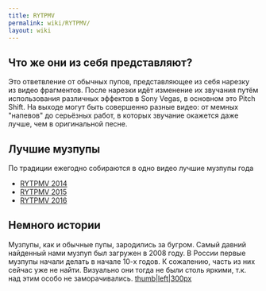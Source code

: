 ```yaml
---
title: RYTPMV
permalink: wiki/RYTPMV/
layout: wiki
---
```


## Что же они из себя представляют?

Это ответвление от обычных пупов, представляющее из себя нарезку из
видео фрагментов. После нарезки идёт изменение их звучания путём
использования различных эффектов в Sony Vegas, в основном это Pitch
Shift. На выходе могут быть совершенно разные видео: от мемных "напевов"
до серьёзных работ, в которых звучание окажется даже лучше, чем в
оригинальной песне.

## Лучшие музпупы

По традиции ежегодно собираются в одно видео лучшие музпупы года

-   [RYTPMV 2014](https://www.youtube.com/watch?v=PTQCsMaZ9VI)
-   [RYTPMV 2015](https://www.youtube.com/watch?v=IfUQSom0c2w)
-   [RYTPMV 2016](https://www.youtube.com/watch?v=_Xjdk2m9EHc&t=160s)

## Немного истории

Музпупы, как и обычные пупы, зародились за бугром. Самый давний
найденный нами музпуп был загружен в 2008 году. В России первые музпупы
начали делать в начале 10-х годов. К сожалению, часть из них сейчас уже
не найти. Визуально они тогда не были столь яркими, т.к. над этим особо
не заморачивались.
[thumb\|left\|300px](Файл:Один_из_музпупов_того_времени "wikilink")
